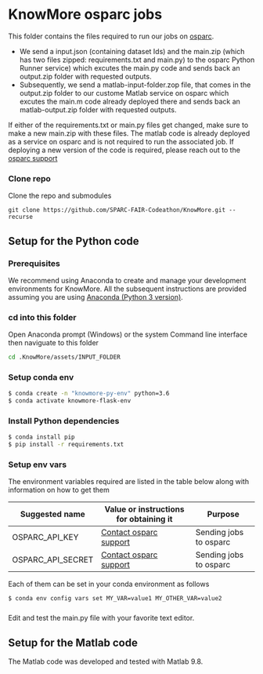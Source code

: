 # KnowMore osparc jobs
This folder contains the files required to run our jobs on [osparc](http://docs.osparc.io/). 
- We send a input.json (containing dataset Ids) and the main.zip (which has two files zipped: requirements.txt and main.py) to the osparc Python Runner service) which excutes the main.py code and sends back an output.zip folder with requested outputs.
- Subsequently, we send a matlab-input-folder.zop file, that comes in the output.zip folder to our custome Matlab service on osparc which excutes the main.m code already deployed there and sends back an matlab-output.zip folder with requested outputs.

If either of the requirements.txt or main.py files get changed, make sure to make a new main.zip with these files. The matlab code is already deployed as a service on osparc and is not required to run the associated job. If deploying a new version of the code is required, please reach out to the <a href="mailto: support@osparc.io"> osparc support </a>

### Clone repo
Clone the repo and submodules
```
git clone https://github.com/SPARC-FAIR-Codeathon/KnowMore.git --recurse
```

## Setup for the Python code

### Prerequisites 
We recommend using Anaconda to create and manage your development environments for KnowMore. All the subsequent instructions are provided assuming you are using [Anaconda (Python 3 version)](https://www.anaconda.com/products/individual).

### cd into this folder

Open Anaconda prompt (Windows) or the system Command line interface then naviguate to this folder
```sh
cd .KnowMore/assets/INPUT_FOLDER

```

### Setup conda env
```sh
$ conda create -n "knowmore-py-env" python=3.6
$ conda activate knowmore-flask-env
```

### Install Python dependencies
```sh
$ conda install pip
$ pip install -r requirements.txt
```

### Setup env vars
The environment variables required are listed in the table below along with information on how to get them

<table>
<thead>
  <tr>
    <th>Suggested name</th>
    <th>Value or instructions for obtaining it</th>
    <th>Purpose</th>
  </tr>
</thead>
<tbody>
  <tr>
    <td>OSPARC_API_KEY</td>
    <td> <a href="mailto: support@osparc.io"> Contact osparc support </a> </td>
    <td> Sending jobs to osparc</td>
  </tr>
  <tr>
    <td>OSPARC_API_SECRET</td>
    <td><a href="mailto: support@osparc.io"> Contact osparc support </a></td>
    <td>Sending jobs to osparc </td>
  </tr>
</tbody>
</table>


Each of them can be set in your conda environment as follows
```sh
$ conda env config vars set MY_VAR=value1 MY_OTHER_VAR=value2
```

###
Edit and test the main.py file with your favorite text editor.

## Setup for the Matlab code
The Matlab code was developed and tested with Matlab 9.8.



